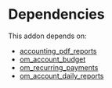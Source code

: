 # Dependencies

This addon depends on:

- [accounting_pdf_reports](https://github.com/bringout/odoomates/tree/0c66eb89cdb3b00675358403d5c9dff77b60632a/odoo-bringout-odoomates-accounting_pdf_reports)
- [om_account_budget](https://github.com/bringout/odoomates/tree/0c66eb89cdb3b00675358403d5c9dff77b60632a/odoo-bringout-odoomates-om_account_budget)
- [om_recurring_payments](https://github.com/bringout/odoomates/tree/0c66eb89cdb3b00675358403d5c9dff77b60632a/odoo-bringout-odoomates-om_recurring_payments)
- [om_account_daily_reports](https://github.com/bringout/odoomates/tree/0c66eb89cdb3b00675358403d5c9dff77b60632a/odoo-bringout-odoomates-om_account_daily_reports)
